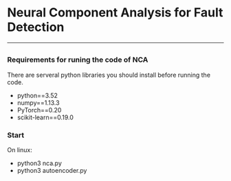 # Neural Component Analysis for Fault Detection
***
## 

### Requirements for runing the code of NCA
There are serveral python libraries you should install before running the code.
* python==3.52
* numpy==1.13.3
* PyTorch==0.20
* scikit-learn==0.19.0

### Start
On linux:
* python3 nca.py
* python3 autoencoder.py